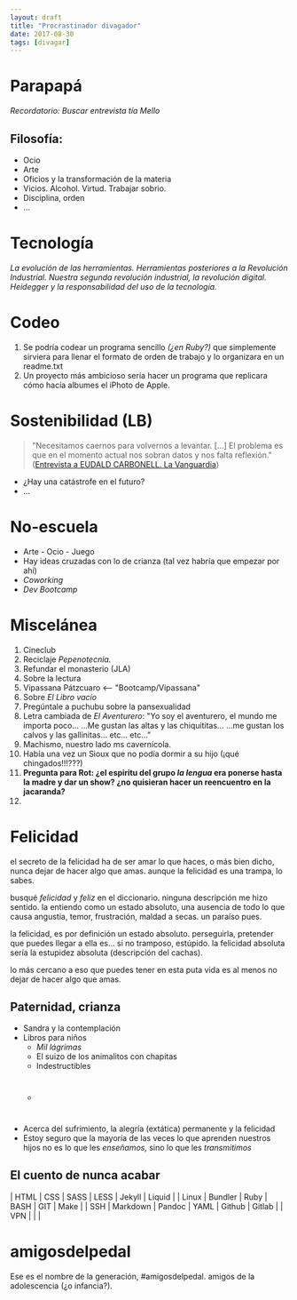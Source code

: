 ```yaml
---
layout: draft
title: "Procrastinador divagador"
date: 2017-08-30
tags: [divagar]
---
```


Parapapá
========

 _Recordatorio: Buscar entrevista tía Mello_

Filosofía:
----------
* Ocio
* Arte
* Oficios y la transformación de la materia
* Vicios. Alcohol. Virtud. Trabajar sobrio.
* Disciplina, orden
* ...


Tecnología
==========

  _La evolución de las herramientas. Herramientas posteriores a la Revolución Industrial. Nuestra segunda revolución industrial, la revolución digital. Heidegger y la responsabilidad del uso de la tecnología._


Codeo
=====

  1. Se podría codear un programa sencillo _(¿en Ruby?)_ que simplemente sirviera para llenar el formato de orden de trabajo y lo organizara en un readme.txt
  2. Un proyecto más ambicioso sería hacer un programa que replicara cómo hacía albumes el iPhoto de Apple.


Sostenibilidad (LB)
===================

> "Necesitamos caernos para volvernos a levantar. \[…] El problema es que en el momento actual nos sobran datos y nos falta reflexión."
([Entrevista a EUDALD CARBONELL. La Vanguardia](http://www.lavanguardia.com/ciencia/quien/20170731/43161256292/eudald-carbonell-colapso-especie-humana-ya-empezado.html?platform=hootsuite&utm_campaign=botones_sociales&utm_source=facebook&utm_medium=social))

* ¿Hay una catástrofe en el futuro?
* …

No-escuela
==========
  * Arte - Ocio - Juego
  * Hay ideas cruzadas con lo de crianza (tal vez habría que empezar por ahí)
  * _Coworking_
  * _Dev Bootcamp_

Miscelánea
==========
1. Cineclub
2. Reciclaje _Pepenotecnia._
2. Refundar el monasterio (JLA)
2. Sobre la lectura
2. Vipassana Pátzcuaro <-- "Bootcamp/Vipassana"
2. Sobre _El Libro vacío_
3. Pregúntale a puchubu sobre la pansexualidad
9. Letra cambiada de _El Aventurero_: "Yo soy el aventurero, el mundo me importa poco… …Me gustan las altas y las chiquititas… …me gustan los calvos y las gallinitas… etc… etc…"
4. Machismo, nuestro lado ms cavernícola.
3. Había una vez un Sioux que no podía dormir a su hijo (¡qué chingados!!!???)
4. **Pregunta para Rot: ¿el espiritu del grupo _la lengua_ era ponerse hasta la madre y dar un show? ¿no quisieran hacer un reencuentro en la jacaranda?**
5.

Felicidad
=========
el secreto de la felicidad ha de ser amar lo que haces, o más bien dicho, nunca dejar de hacer algo que amas. aunque la felicidad es una trampa, lo sabes.

busqué _felicidad_ y _feliz_ en el diccionario. ninguna descripción me hizo sentido. la entiendo como un estado absoluto, una ausencia de todo lo que causa angustia, temor, frustración, maldad a secas. un paraíso pues.

la felicidad, es por definición un estado absoluto. perseguirla, pretender que puedes llegar a ella es… si no tramposo, estúpido. la felicidad absoluta sería la estupidez absoluta (descripción del cachas).

lo más cercano a eso que puedes tener en esta puta vida es al menos no dejar de hacer algo que amas.

## Paternidad, crianza
* Sandra y la contemplación
* Libros para niños
  - _Mil lágrimas_
  - El suizo de los animalitos con chapitas
  - Indestructibles
  - #
* Acerca del sufrimiento, la alegría (extática) permanente y la felicidad
* Estoy seguro que la mayoría de las veces lo que aprenden nuestros hijos no es lo que les _enseñamos,_ sino lo que les _transmitimos_

## El cuento de nunca acabar

| HTML    | CSS      | SASS    | LESS     | Jekyll   | Liquid   |
| Linux   | Bundler  | Ruby    | BASH     | GIT      | Make     |
| SSH     | Markdown | Pandoc  | YAML     | Github   | Gitlab   |
| VPN     |
|
|

amigosdelpedal
==============

Ese es el nombre de la generación, #amigosdelpedal. amigos de la adolescencia (¿o infancia?).
